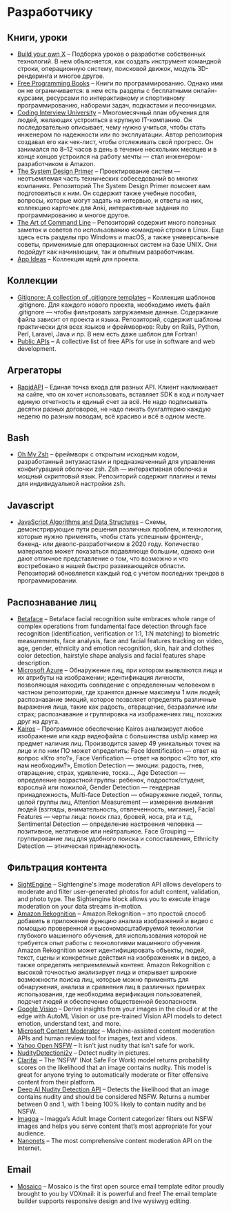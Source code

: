 # Разработчику

## Книги, уроки
* [Build your own X](https://github.com/danistefanovic/build-your-own-x) – Подборка уроков о разработке собственных технологий. В нем объясняется, как создать инструмент командной строки, операционную систему, поисковой движок, модуль 3D-рендеринга и многое другое.
* [Free Programming Books](https://github.com/EbookFoundation/free-programming-books) – Книги по программированию. Однако ими он не ограничивается: в нем есть разделы с бесплатными онлайн-курсами, ресурсами по интерактивному и спортивному программированию, наборами задач, подкастами и песочницами.
* [Coding Interview University](https://github.com/jwasham/coding-interview-university) – Многомесячный план обучения для людей, желающих устроиться в крупную IT-компанию. Он последовательно описывает, чему нужно учиться, чтобы стать инженером по надежности или по эксплуатации. Автор репозитория создавал его как чек-лист, чтобы отслеживать свой прогресс. Он занимался по 8–12 часов в день в течение нескольких месяцев и в конце концов устроился на работу мечты — стал инженером-разработчиком в Amazon.
* [The System Design Primer](https://github.com/donnemartin/system-design-primer) – Проектирование систем — неотъемлемая часть технических собеседований во многих компаниях. Репозиторий The System Design Primer поможет вам подготовиться к ним. Он содержит также учебные пособия, вопросы, которые могут задать на интервью, и ответы на них, коллекцию карточек для Anki, интерактивные задания по программированию и многое другое.
* [The Art of Command Line](https://github.com/jlevy/the-art-of-command-line) – Репозиторий содержит много полезных заметок и советов по использованию командной строки в Linux. Еще здесь есть разделы про Windows и macOS, а также универсальные советы, применимые для операционных систем на базе UNIX. Они подойдут как начинающим, так и опытным разработчикам.
* [App Ideas](https://github.com/florinpop17/app-ideas) – Коллекция идей для проекта.  

## Коллекции
* [Gitignore: A collection of .gitignore templates](https://github.com/github/gitignore) – Коллекция шаблонов .gitignore. Для каждого нового проекта, необходимо иметь файл .gitignore — чтобы фильтровать загружаемые данные. Содержание файла зависит от проекта и языка. Репозиторий, содержит шаблоны практически для всех языков и фреймворков: Ruby on Rails, Python, Perl, Laravel, Java и пр. В нем есть даже шаблон для Fortran!     
* [Public APIs](https://github.com/public-apis/public-apis) – A collective list of free APIs for use in software and web development.

## Агрегаторы
* [RapidAPI](https://rapidapi.com/) – Единая точка входа для разных API. Клиент накликивает на сайте, что он хочет использовать, вставляет SDK в код и получает единую отчетность и единый счет за всё. Не надо подписывать десятки разных договоров, не надо пинать бухгалтерию каждую неделю по разным поводам, всё красиво и всё в одном месте.

## Bash
* [Oh My Zsh](https://github.com/ohmyzsh/ohmyzsh) – фреймворк с открытым исходным кодом, разработанный энтузиастами и предназначенный для управления конфигурацией оболочки zsh. Zsh — интерактивная оболочка и мощный скриптовый язык. Репозиторий содержит плагины и темы для индивидуальной настройки zsh.
 
## Javascript
* [JavaScript Algorithms and Data Structures](https://github.com/kamranahmedse/developer-roadmap) – Схемы, демонстрирующие пути решения различных проблем, и технологии, которые нужно применять, чтобы стать успешным фронтенд-, бэкенд- или девопс-разработчиком в 2020 году. Количество материалов может показаться подавляюще большим, однако они дают отличное представление о том, что возможно и что востребовано в нашей быстро развивающейся области. Репозиторий обновляется каждый год с учетом последних трендов в программировании.

## Распознавание лиц
* [Betaface](https://www.betafaceapi.com/wpa/) – Betaface facial recognition suite embraces whole range of complex operations from fundamental face detection through face recognition (identification, verification or 1:1, 1:N matching) to biometric measurements, face analysis, face and facial features tracking on video, age, gender, ethnicity and emotion recognition, skin, hair and clothes color detection, hairstyle shape analysis and facial features shape description.
* [Microsoft Azure](https://azure.microsoft.com/ru-ru/services/cognitive-services/face/) – Обнаружение лиц, при котором выявляются лица и их атрибуты на изображении; идентификация личности, позволяющая находить совпадение с определенным человеком в частном репозитории, где хранятся данные максимум 1 млн людей; распознавание эмоций, которое позволяет определять различные выражения лица, такие как радость, отвращение, безразличие или страх; распознавание и группировка на изображениях лиц, похожих друг на друга.
* [Kairos](https://www.kairos.com/) – Программное обеспечение Kairos анализирует любое изображение или кадр видеофайла с большинства usb/ip камер на предмет наличия лиц. Производится замер 49 уникальных точек на лице и по ним ПО может определить: Face Identification — ответ на вопрос «Кто это?», Face Verification — ответ на вопрос «Это тот, кто нам необходим?», Emotion Detection — эмоции: радость, гнев, отвращение, страх, удивление, тоска…, Age Detection — определение возрастной группы: ребенок, подросток/студент, взрослый или пожилой, Gender Detection — гендерная принадлежность, Multi-face Detection — обнаружение людей, толпы, целой группы лиц, Attention Measurement — измерение внимания людей (взгляды, внимательность, отвлеченность, мигание), Facial Features — черты лица: поиск глаз, бровей, носа, рта и т.д, Sentimental Detection — определение настроения человека — позитивное, негативное или нейтральное. Face Grouping — группирование лиц для удобного поиска и сопоставления, Ethnicity Detection — этническая принадлежность.

## Фильтрация контента
* [SightEngine](https://sightengine.com/) – Sightengine's image moderation API allows developers to moderate and filter user-generated photos for adult content, validation, and photo type. The Sightengine block allows you to execute image moderation on your data streams in-motion.
* [Amazon Rekognition](https://aws.amazon.com/ru/rekognition/) – Amazon Rekognition – это простой способ добавить в приложение функцию анализа изображений и видео с помощью проверенной и высокомасштабируемой технологии глубокого машинного обучения, для использования которой не требуется опыт работы с технологиями машинного обучения. Amazon Rekognition может идентифицировать объекты, людей, текст, сцены и конкретные действия на изображениях и в видео, а также определять неприемлемый контент. Amazon Rekognition с высокой точностью анализирует лица и открывает широкие возможности поиска лиц, которые можно применять для обнаружения, анализа и сравнения лиц в различных примерах использования, где необходима верификация пользователей, подсчет людей и обеспечение общественной безопасности.
* [Google Vision](https://cloud.google.com/vision/) – Derive insights from your images in the cloud or at the edge with AutoML Vision or use pre-trained Vision API models to detect emotion, understand text, and more.
* [Microsoft Content Moderator](https://azure.microsoft.com/en-in/services/cognitive-services/content-moderator/) – Machine-assisted content moderation APIs and human review tool for images, text and videos.
* [Yahoo Open NSFW](https://algorithmia.com/algorithms/spullara/YahooOpenNSFW) – It isn't just nudity that isn't safe for work.
* [NudityDetectioni2v](https://algorithmia.com/algorithms/sfw/NudityDetectioni2v) – Detect nudity in pictures.
* [Clarifai](https://www.clarifai.com/models/nsfw-image-recognition-model-e9576d86d2004ed1a38ba0cf39ecb4b1) – The ‘NSFW’ (Not Safe For Work) model returns probability scores on the likelihood that an image contains nudity. This model is great for anyone trying to automatically moderate or filter offensive content from their platform.
* [Deep AI Nudity Detection API](https://deepai.org/machine-learning-model/nsfw-detector) – Detects the likelihood that an image contains nudity and should be considered NSFW. Returns a number between 0 and 1, with 1 being 100% likely to contain nudity and be NSFW.
* [Imagga](https://imagga.com/solutions/adult-content-moderation.html) – Imagga’s Adult Image Content categorizer filters out NSFW images and helps you serve content that’s most appropriate for your audience.
* [Nanonets](https://nanonets.com/content-moderation-api/) – The most comprehensive content moderation API on the Internet.

## Email
* [Mosaico](https://mosaico.io/) – Mosaico is the first open source email template editor proudly brought to you by VOXmail: it is powerful and free! The email template builder supports responsive design and live wysiwyg editing.
